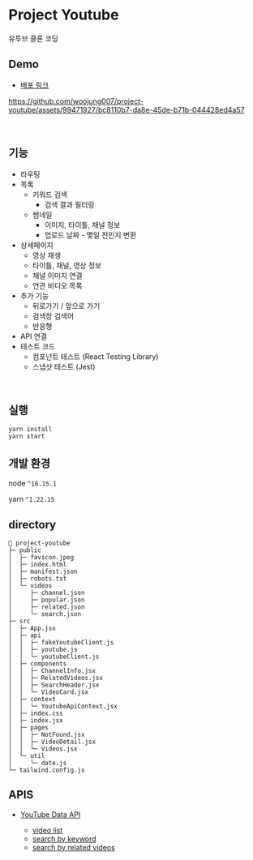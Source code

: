 # Project Youtube

유투브 클론 코딩

## Demo

-   [배포 링크](https://main--relaxed-llama-55936e.netlify.app/)

https://github.com/woojung007/project-youtube/assets/99471927/bc8110b7-da8e-45de-b71b-044428ed4a57

<br/>

## 기능
- 라우팅
- 목록
   - 키워드 검색
      - 검색 결과 필터링
   - 썸네일
      - 이미지, 타이틀, 채널 정보
      - 업로드 날짜 - 몇일 전인지 변환
- 상세페이지
   - 영상 재생
   - 타이틀, 채널, 영상 정보
   - 채널 이미지 연결
   - 연관 비디오 목록
- 추가 기능
   - 뒤로가기 / 앞으로 가기
   - 검색창 검색어
   - 반응형
- API 연결
- 테스트 코드
   - 컴포넌트 테스트 (React Testing Library)
   - 스냅샷 테스트 (Jest)

<br/>

## 실행

```
yarn install
yarn start
```

## 개발 환경

node `^16.15.1`

yarn `^1.22.15`

## directory

```
📁 project-youtube
├─ public
│  ├─ favicon.jpeg
│  ├─ index.html
│  ├─ manifest.json
│  ├─ robots.txt
│  └─ videos
│     ├─ channel.json
│     ├─ popular.json
│     ├─ related.json
│     └─ search.json
├─ src
│  ├─ App.jsx
│  ├─ api
│  │  ├─ fakeYoutubeClient.js
│  │  ├─ youtube.js
│  │  └─ youtubeClient.js
│  ├─ components
│  │  ├─ ChannelInfo.jsx
│  │  ├─ RelatedVideos.jsx
│  │  ├─ SearchHeader.jsx
│  │  └─ VideoCard.jsx
│  ├─ context
│  │  └─ YoutubeApiContext.jsx
│  ├─ index.css
│  ├─ index.jsx
│  ├─ pages
│  │  ├─ NotFound.jsx
│  │  ├─ VideoDetail.jsx
│  │  └─ Videos.jsx
│  └─ util
│     └─ date.js
└─ tailwind.config.js
```


## APIS

-   [YouTube Data API](https://developers.google.com/youtube/v3/getting-started)

    -   [video list](https://developers.google.com/youtube/v3/docs/videos/list)
    -   [search by keyword](https://developers.google.com/youtube/v3/docs/search/list#usage)
    -   [search by related videos](https://developers.google.com/youtube/v3/docs/search/list#usage)

##
